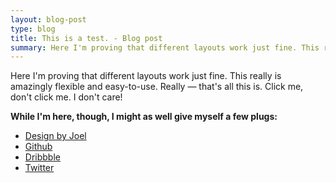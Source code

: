 ```yaml
---
layout: blog-post
type: blog
title: This is a test. - Blog post
summary: Here I'm proving that different layouts work just fine. This really is amazingly flexible and easy-to-use.
---
```


Here I'm proving that different layouts work just fine. This really is amazingly flexible and easy-to-use. Really &mdash; that's all this is. Click me, don't click me. I don't care!

**While I'm here, though, I might as well give myself a few plugs:**

* [Design by Joel](http://designbyjoel.com)
* [Github](https://github.com/joelhans)
* [Dribbble](http://dribbble.com/joelhans)
* [Twitter](http://twitter.com/joelhans)